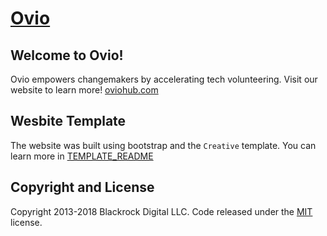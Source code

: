 # [Ovio](http://oviohub.com)

## Welcome to Ovio!
Ovio empowers changemakers by accelerating tech volunteering. Visit our website to learn more! [oviohub.com](https://oviohub.com)

## Wesbite Template
The website was built using bootstrap and the `Creative` template. You can learn more in [TEMPLATE_README](TEMPLATE_README.md)

## Copyright and License
Copyright 2013-2018 Blackrock Digital LLC. Code released under the [MIT](http://github.com/BlackrockDigital/startbootstrap-creative/blob/gh-pages/LICENSE) license.
